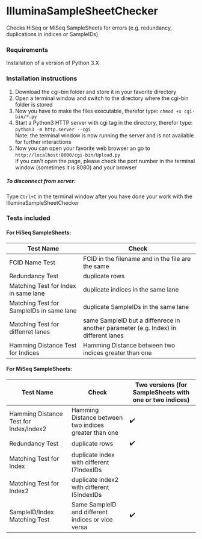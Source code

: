 # IlluminaSampleSheetChecker
Checks HiSeq or MiSeq SampleSheets for errors (e.g. redundancy, duplications in indices or SampleIDs)

### Requirements
Installation of a version of Python 3.X

### Installation instructions
1. Download the cgi-bin folder and store it in your favorite directory
2. Open a terminal window and switch to the directory where the cgi-bin folder is stored
3. Now you have to make the files executable, therefor type: `chmod +x cgi-bin/*.py`
4. Start a Python3 HTTP server with cgi tag in the directory, therefor type: `python3 -m http.server --cgi`  
Note: the terminal window is now running the server and is not available for further interactions
5. Now you can open your favorite web browser an go to `http://localhost:8000/cgi-bin/Upload.py`  
If you can't open the page, please check the port number in the terminal window (sometimes it is 8080) and your browser

##### To disconnect from server:
Type `Ctrl+C` in the terminal window after you have done your work with the IlluminaSampleSheetChecker

### Tests included

#### For HiSeq SampleSheets:
| Test Name | Check |
|-----------|-------|
| FCID Name Test | FCID in the filename and in the file are the same |
| Redundancy Test | duplicate rows |
| Matching Test for Index in same lane | duplicate indices in the same lane |
| Matching Test for SampleIDs in same lane | duplicate SampleIDs in the same lane |
| Matching Test for diffenret lanes | same SampleID but a diffenrece in another parameter (e.g. Index) in different lanes |
| Hamming Distance Test for Indices | Hamming Distance between two indices greater than one |

#### For MiSeq SampleSheets:
| Test Name | Check | Two versions (for SampleSheets with one or two indices) |
|-----------|-------| ------------------------------------------ |
| Hamming Distance Test for Index/Index2 | Hamming Distance between two indices greater than one | :heavy_check_mark: |
| Redundancy Test | duplicate rows | :heavy_check_mark: |
| Matching Test for Index | duplicate index with different I7IndexIDs | |
| Matching Test for Index2 | duplicate index2 with different I5IndexIDs | |
| SampleID/Index Matching Test | Same SampleID and different indices or vice versa | :heavy_check_mark: |
